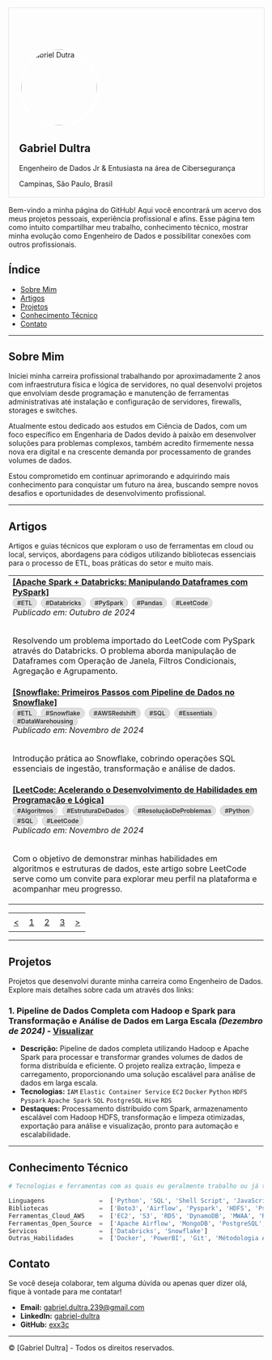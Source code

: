 <div style="width: 100%; border: 1px solid #dfe2e5; overflow: hidden; margin-bottom: 16px;">
  <!-- Imagem de Fundo -->
  <div style="width: 100%; background-image: url('https://media.licdn.com/dms/image/v2/D4E16AQFxAQHoxQmq6w/profile-displaybackgroundimage-shrink_350_1400/profile-displaybackgroundimage-shrink_350_1400/0/1719354406463?e=1733961600&v=beta&t=SPUztuTiGKKWeEHkbGfSGljAo_cb2sNuUZmz14ux58k'); background-size: cover; height: 190px;"></div>

  <!-- Conteúdo Principal: Foto de Perfil e Informações -->
  <div style="width: 100%; text-align: left; padding: 20px; padding-bottom: 4px; margin-top: -72px;">
    <!-- Foto de Perfil -->
    <img src="https://media.licdn.com/dms/image/v2/D4E03AQG8Zs47HC0Bew/profile-displayphoto-shrink_800_800/profile-displayphoto-shrink_800_800/0/1718231760894?e=1733961600&v=beta&t=gCoabjw99nQ7yo8QTmoVLlxMVt32tQfStIOOJsxo7fU" alt="Gabriel Dutra" style="width: 150px; height: 150px; border-radius: 50%; border: 4px solid white; margin-top: -60px;">
    <!-- Nome e Descrição -->
    <h2>Gabriel Dultra</h2>
    <p>Engenheiro de Dados Jr & Entusiasta na área de Cibersegurança</p>
    <p>Campinas, São Paulo, Brasil</p>
  </div>
</div>

Bem-vindo a minha página do GitHub! Aqui você encontrará um acervo dos meus projetos pessoais, experiência profissional e afins. Esse página tem como intuito compartilhar meu trabalho, conhecimento técnico, mostrar minha evolução como Engenheiro de Dados e possibilitar conexões com outros profissionais.

## Índice
- [Sobre Mim](#sobre-mim)
- [Artigos](#artigos)
- [Projetos](#projetos)
- [Conhecimento Técnico](#conhecimento-técnico)
- [Contato](#contato)

---

## Sobre Mim
Iniciei minha carreira profissional trabalhando por aproximadamente 2 anos com infraestrutura física e lógica de servidores, no qual desenvolvi projetos que envolviam desde programação e manutenção de ferramentas administrativas até instalação e configuração de servidores, firewalls, storages e switches.

Atualmente estou dedicado aos estudos em Ciência de Dados, com um foco específico em Engenharia de Dados devido à paixão em desenvolver soluções para problemas complexos, também acredito firmemente nessa nova era digital e na crescente demanda por processamento de grandes volumes de dados.

Estou comprometido em continuar aprimorando e adquirindo mais conhecimento para conquistar um futuro na área, buscando sempre novos desafios e oportunidades de desenvolvimento profissional.

---

## Artigos
Artigos e guias técnicos que exploram o uso de ferramentas em cloud ou local, serviços, abordagens para códigos utilizando bibliotecas essenciais para o processo de ETL, boas práticas do setor e muito mais.

<table>
  <tr>
    <td>
      <a href="databricks"><b>[Apache Spark + Databricks: Manipulando Dataframes com PySpark]</b></a>
      <br>
      <span style="background-color:#e0e0e0; color:#333; padding:2px 8px; border-radius:15px; font-size:12px; font-weight:600; border:1px solid #ccc;">#ETL</span>&nbsp;
      <span style="background-color:#e0e0e0; color:#333; padding:2px 8px; border-radius:15px; font-size:12px; font-weight:600; border:1px solid #ccc;">#Databricks</span>&nbsp;
      <span style="background-color:#e0e0e0; color:#333; padding:2px 8px; border-radius:15px; font-size:12px; font-weight:600; border:1px solid #ccc;">#PySpark</span>&nbsp;
      <span style="background-color:#e0e0e0; color:#333; padding:2px 8px; border-radius:15px; font-size:12px; font-weight:600; border:1px solid #ccc;">#Pandas</span>&nbsp;
      <span style="background-color:#e0e0e0; color:#333; padding:2px 8px; border-radius:15px; font-size:12px; font-weight:600; border:1px solid #ccc;">#LeetCode</span>&nbsp;
      <br>
      <i>Publicado em: Outubro de 2024</i><br><br>
      <p>Resolvendo um problema importado do LeetCode com PySpark através do Databricks. O problema aborda manipulação de Dataframes com Operação de Janela, Filtros Condicionais, Agregação e Agrupamento.</p>
    </td>
  </tr>
  <tr>
    <td>
      <a href="snowflake"><b>[Snowflake: Primeiros Passos com Pipeline de Dados no Snowflake]</b></a>
      <br>
      <span style="background-color:#e0e0e0; color:#333; padding:2px 8px; border-radius:15px; font-size:12px; font-weight:600; border:1px solid #ccc;">#ETL</span>&nbsp;
      <span style="background-color:#e0e0e0; color:#333; padding:2px 8px; border-radius:15px; font-size:12px; font-weight:600; border:1px solid #ccc;">#Snowflake</span>&nbsp;
      <span style="background-color:#e0e0e0; color:#333; padding:2px 8px; border-radius:15px; font-size:12px; font-weight:600; border:1px solid #ccc;">#AWSRedshift</span>&nbsp;
      <span style="background-color:#e0e0e0; color:#333; padding:2px 8px; border-radius:15px; font-size:12px; font-weight:600; border:1px solid #ccc;">#SQL</span>&nbsp;
      <span style="background-color:#e0e0e0; color:#333; padding:2px 8px; border-radius:15px; font-size:12px; font-weight:600; border:1px solid #ccc;">#Essentials</span>&nbsp;
      <span style="background-color:#e0e0e0; color:#333; padding:2px 8px; border-radius:15px; font-size:12px; font-weight:600; border:1px solid #ccc;">#DataWarehousing</span>
      <br>
      <i>Publicado em: Novembro de 2024</i><br><br>        
      <p>Introdução prática ao Snowflake, cobrindo operações SQL essenciais de ingestão, transformação e análise de dados.</p>
    </td>
  </tr>
  <tr>
    <td>
      <a href="leetcode"><b>[LeetCode: Acelerando o Desenvolvimento de Habilidades em Programação e Lógica]</b></a>
      <br>
      <span style="background-color:#e0e0e0; color:#333; padding:2px 8px; border-radius:15px; font-size:12px; font-weight:600; border:1px solid #ccc;">#Algoritmos</span>&nbsp;
      <span style="background-color:#e0e0e0; color:#333; padding:2px 8px; border-radius:15px; font-size:12px; font-weight:600; border:1px solid #ccc;">#EstruturaDeDados</span>&nbsp;
       <span style="background-color:#e0e0e0; color:#333; padding:2px 8px; border-radius:15px; font-size:12px; font-weight:600; border:1px solid #ccc;">#ResoluçãoDeProblemas</span>&nbsp;
      <span style="background-color:#e0e0e0; color:#333; padding:2px 8px; border-radius:15px; font-size:12px; font-weight:600; border:1px solid #ccc;">#Python</span>&nbsp;
      <span style="background-color:#e0e0e0; color:#333; padding:2px 8px; border-radius:15px; font-size:12px; font-weight:600; border:1px solid #ccc;">#SQL</span>&nbsp;
      <span style="background-color:#e0e0e0; color:#333; padding:2px 8px; border-radius:15px; font-size:12px; font-weight:600; border:1px solid #ccc;">#LeetCode</span>&nbsp;
      <br>
      <i>Publicado em: Novembro de 2024</i><br><br>        
      <p>Com o objetivo de demonstrar minhas habilidades em algoritmos e estruturas de dados, este artigo sobre LeetCode serve como um convite para explorar meu perfil na plataforma e acompanhar meu progresso.</p>
    </td>
  </tr>
</table>

<table>
  <tr>
    <td style="padding: 0px"><a href="#" style="display: block; text-align: center; padding: 8px 10px;">&#60;</a></td> <!-- Botão "Anterior" -->
    <td style="padding: 0px"><a href="#" style="display: block; text-align: center; padding: 8px 10px;">1</a></td> <!-- Página 1 -->
    <td style="padding: 0px"><a href="#" style="display: block; text-align: center; padding: 8px 10px;">2</a></td> <!-- Página 2 -->
    <td style="padding: 0px"><a href="#" style="display: block; text-align: center; padding: 8px 10px;">3</a></td> <!-- Página 3 -->
    <td style="padding: 0px"><a href="#" style="display: block; text-align: center; padding: 8px 10px;">&#62;</a></td> <!-- Botão "Próxima" -->
  </tr>
</table>

---

## Projetos
Projetos que desenvolvi durante minha carreira como Engenheiro de Dados. Explore mais detalhes sobre cada um através dos links:

### 1. Pipeline de Dados Completa com Hadoop e Spark para Transformação e Análise de Dados em Larga Escala *(Dezembro de 2024)* - [Visualizar](https://exx3c.github.io/hadoop)
   - **Descrição:** Pipeline de dados completa utilizando Hadoop e Apache Spark para processar e transformar grandes volumes de dados de forma distribuída e eficiente. O projeto realiza extração, limpeza e carregamento, proporcionando uma solução escalável para análise de dados em larga escala.
   - **Tecnologias:** ```IAM``` ```Elastic Container Service``` ```EC2``` ```Docker``` ```Python``` ```HDFS``` ```Pyspark``` ```Apache Spark``` ```SQL``` ```PostgreSQL``` ```Hive``` ```RDS```
   - **Destaques:** Processamento distribuído com Spark, armazenamento escalável com Hadoop HDFS, transformação e limpeza otimizadas, exportação para análise e visualização, pronto para automação e escalabilidade.

---

## Conhecimento Técnico

```python
# Tecnologias e ferramentas com as quais eu geralmente trabalho ou já trabalhei em meus projetos:

Linguagens               =  ['Python', 'SQL', 'Shell Script', 'JavaScript', 'HTML']
Bibliotecas              =  ['Boto3', 'Airflow', 'Pyspark', 'HDFS', 'Psycopg2', 'BeautifulSoup4', 'NumPy', 'Pandas', 'Requests', 'Json']
Ferramentas_Cloud_AWS    =  ['EC2', 'S3', 'RDS', 'DynamoDB', 'MWAA', 'Redshift', 'Glue', 'Step Functions', 'Lambda', 'Athena', 'Elastic Container Service']
Ferramentas_Open_Source  =  ['Apache Airflow', 'MongoDB', 'PostgreSQL', 'MySQL', 'Apache Hadoop', 'Apache Spark', 'Apache NiFi']
Servicos                 =  ['Databricks', 'Snowflake']
Outras_Habilidades       =  ['Docker', 'PowerBI', 'Git', 'Métodologia Ágil']
```

## Contato

Se você deseja colaborar, tem alguma dúvida ou apenas quer dizer olá, fique à vontade para me contatar! 

- **Email:** [gabriel.dultra.239@gmail.com](mailto:gabriel.dultra.239@gmail.com)
- **LinkedIn:** [gabriel-dultra](https://www.linkedin.com/in/gabriel-dultra/)
- **GitHub:** [exx3c](https://github.com/exx3c/)

---

© [Gabriel Dultra] - Todos os direitos reservados.
